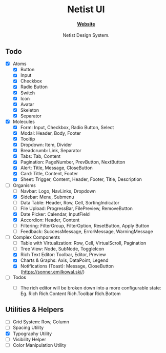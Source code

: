 <h1 align="center">
  Netist UI
</h1>

<h4 align="center">
 <a href="https://netist.net">Website</a>
</h4>

<p align="center">
  Netist Design System.
</p>


## Todo
- [x] Atoms 
   - [x] Button
   - [x] Input
   - [x] Checkbox
   - [x] Radio Button
   - [x] Switch
   - [x] Icon
   - [x] Avatar
   - [x] Skeleton
   - [x] Separator
- [x] Molecules
   - [x] Form: Input, Checkbox, Radio Button, Select
   - [x] Modal: Header, Body, Footer
   - [x] Tooltip
   - [x] Dropdown: Item, Divider
   - [x] Breadcrumb: Link, Separator
   - [x] Tabs: Tab, Content
   - [x] Pagination: PageNumber, PrevButton, NextButton
   - [x] Alert: Title, Message, CloseButton
   - [x] Card: Title, Content, Footer
   - [x] Sheet: Trigger, Content, Header, Footer, Title, Description
- [ ] Organisms
   - [ ] Navbar: Logo, NavLinks, Dropdown
   - [x] Sidebar: Menu, Submenu
   - [ ] Data Table: Header, Row, Cell, SortingIndicator
   - [ ] File Upload: ProgressBar, FilePreview, RemoveButton
   - [x] Date Picker: Calendar, InputField
   - [x] Accordion: Header, Content
   - [ ] Filtering: FilterGroup, FilterOption, ResetButton, Apply Button
   - [ ] Feedback: SuccessMessage, ErrorMessage, WarningMessage
- [ ] Complex Components
   - [ ] Table with Virtualization: Row, Cell, VirtualScroll, Pagination
   - [ ] Tree View: Node, SubNode, ToggleIcon
   - [x] Rich Text Editor: Toolbar, Editor, Preview
   - [x] Charts & Graphs: Axis, DataPoint, Legend
   - [x] Notifications (Toast): Message, CloseButton (https://sonner.emilkowal.ski/)
- [ ] Todos
  - [ ] The rich editor will be broken down into a more configurable state: Eg. Rich Rich.Content Rich.Toolbar Rich.Bottom


## Utilities & Helpers
  - [ ] Grid System: Row, Column
  - [ ] Spacing Utility
  - [x] Typography Utility
  - [ ] Visibility Helper
  - [ ] Color Manipulation Utility
